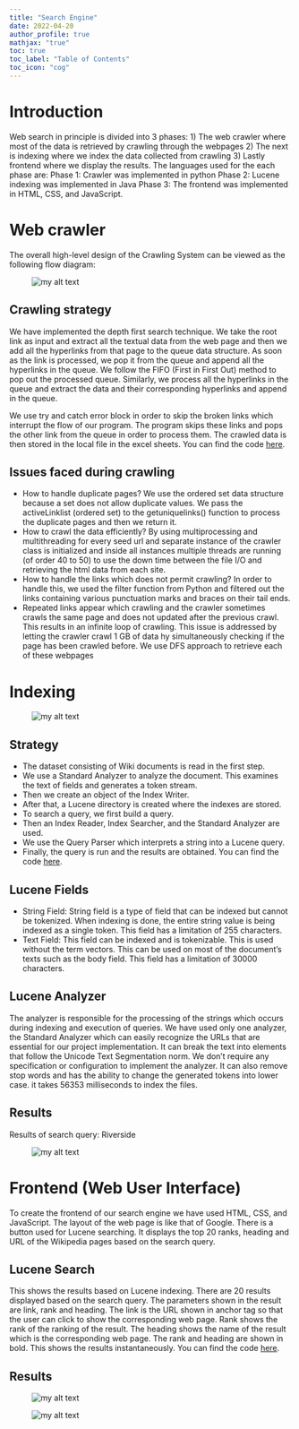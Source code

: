 ```yaml
---
title: "Search Engine"
date: 2022-04-20
author_profile: true
mathjax: "true"
toc: true
toc_label: "Table of Contents"
toc_icon: "cog"
---
```




# Introduction

Web search in principle is divided into 3 phases: 1) The web crawler where most of the data is retrieved by crawling through the webpages 2) The next is indexing where we index the data collected from crawling 3) Lastly frontend where we display the results.
The languages used for the each phase are:
Phase 1: Crawler was implemented in python
Phase 2: Lucene indexing was implemented in Java
Phase 3: The frontend was implemented in HTML, CSS, and JavaScript.


# Web crawler

The overall high-level design of the Crawling System can be viewed as the following flow diagram:
<figure>
  <img src="{{site.url}}/images/search_engine/crawler.jpg" alt="my alt text"/>
</figure>

## Crawling strategy

We have implemented the depth first search technique. We take the root link as input and extract all the textual data from the web page and then we add all the hyperlinks from that page to the queue data structure. As soon as the link is processed, we pop it from the queue and append all the hyperlinks in the queue. We follow the FIFO (First in First Out) method to pop out the processed queue. Similarly, we process all the hyperlinks in the queue and extract the data and their corresponding hyperlinks and append in the queue. 

We use try and catch error block in order to skip the broken links which interrupt the flow of our program. The program skips these links and pops the other link from the queue in order to process them. The crawled data is then stored in the local file in the excel sheets. You can find the code [here](https://github.com/vaibhavimutya/Search-Engine/blob/master/Crawler.py).

## Issues faced during crawling
- How to handle duplicate pages?
We use the ordered set data structure because a set does not allow duplicate values. We pass the activeLinklist (ordered set) to the getuniquelinks() function to process the duplicate pages and then we return it.
- How to crawl the data efficiently?
By using multiprocessing and multithreading for every seed url and separate instance of the crawler class is initialized and inside all instances multiple threads are running (of order 40 to 50) to use the down time between the file I/O and retrieving the html data from each site.
- How to handle the links which does not permit crawling?
In order to handle this, we used the filter function from Python and filtered out the links containing various punctuation marks and braces on their tail ends.
- Repeated links appear which crawling and the crawler sometimes crawls the same page and does not updated after the previous crawl. This results in an infinite loop of crawling. This issue is addressed by letting the crawler crawl 1 GB of data hy simultaneously checking if the page has been crawled before. We use DFS approach to retrieve each of these webpages

# Indexing

<figure>
  <img src="{{site.url}}/images/search_engine/indexing.jpg" alt="my alt text"/>
</figure>

## Strategy
- The dataset consisting of Wiki documents is read in the first step.
- We use a Standard Analyzer to analyze the document. This examines the text of fields and generates a token stream.
- Then we create an object of the Index Writer.
- After that, a Lucene directory is created where the indexes are stored.
- To search a query, we first build a query.
- Then an Index Reader, Index Searcher, and the Standard Analyzer are used.
- We use the Query Parser which interprets a string into a Lucene query.
- Finally, the query is run and the results are obtained. You can find the code [here](https://github.com/vaibhavimutya/Search-Engine/blob/master/IndexFiles.java).

## Lucene Fields

- String Field: String field is a type of field that can be indexed but cannot be tokenized. When indexing is done, the entire string value is being indexed as a single token. This field has a limitation of 255 characters.
- Text Field: This field can be indexed and is tokenizable. This is used without the term vectors. This can be used on most of the document’s texts such as the body field. This field has a limitation of 30000 characters.

## Lucene Analyzer
The analyzer is responsible for the processing of the strings which occurs during indexing and execution of queries.
We have used only one analyzer, the Standard Analyzer which can easily recognize the URLs that are essential for our project implementation. It can break the text into elements that follow the Unicode Text Segmentation norm. We don’t require any specification or configuration to implement the analyzer. It can also remove stop words and has the ability to change the generated tokens into lower case.
it takes 56353 milliseconds to index the files.
## Results
Results of search query: Riverside
<figure>
  <img src="{{site.url}}/images/search_engine/lucene_analyzer.jpg" alt="my alt text"/>
</figure>

# Frontend (Web User Interface)

To create the frontend of our search engine we have used HTML, CSS, and JavaScript. The layout of the web page is like that of Google. There is a button used for Lucene searching. It displays the top 20 ranks, heading and URL of the Wikipedia pages based on the search query.

## Lucene Search
This shows the results based on Lucene indexing. There are 20 results displayed based on the search query. The parameters shown in the result are link, rank and heading.
The link is the URL shown in anchor tag so that the user can click to show the corresponding web page. Rank shows the rank of the ranking of the result. The heading shows the name of the result which is the corresponding web page. The rank and heading are shown in bold. This shows the results instantaneously. You can find the code [here](https://github.com/vaibhavimutya/Search-Engine/blob/master/app.js).

##  Results
<figure>
  <img src="{{site.url}}/images/search_engine/webresult.jpg" alt="my alt text"/>
</figure>

<figure>
  <img src="{{site.url}}/images/search_engine/searchresult.jpg" alt="my alt text"/>
</figure>
